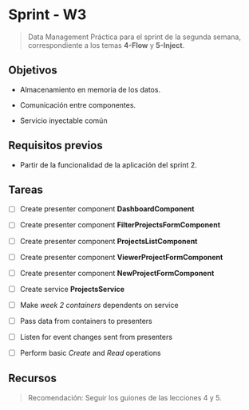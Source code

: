 # Sprint - W3
> Data Management
Práctica para el sprint de la segunda semana, correspondiente a los temas **4-Flow** y **5-Inject**.

## Objetivos

- Almacenamiento en memoria de los datos.

- Comunicación entre componentes.

- Servicio inyectable común

## Requisitos previos

- Partir de la funcionalidad de la aplicación del sprint 2.


## Tareas

- [ ] Create presenter component **DashboardComponent**
- [ ] Create presenter component **FilterProjectsFormComponent**
- [ ] Create presenter component **ProjectsListComponent**
- [ ] Create presenter component **ViewerProjectFormComponent**
- [ ] Create presenter component **NewProjectFormComponent**
- [ ] Create service **ProjectsService**
- [ ] Make _week 2 containers_ dependents on service
- [ ] Pass data from containers to presenters
- [ ] Listen for event changes sent from presenters
- [ ] Perform basic _Create_ and _Read_ operations


## Recursos

> Recomendación: Seguir los guiones de las lecciones 4 y 5.